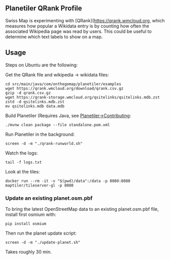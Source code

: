 ## Planetiler QRank Profile

Swiss Map is experimenting with [QRank](https://qrank.wmcloud.org, which measures how popular a Wikidata entry is by counting how often the associated Wikipedia page was read by users. This could be useful to determine which text labels to show on a map.

## Usage

Steps on Ubuntu are the following:

Get the QRank file and wikipedia -> wikidata files:

```
cd src/main/java/com/onthegomap/planetiler/examples
wget https://qrank.wmcloud.org/download/qrank.csv.gz
gzip -d qrank.csv.gz
wget https://qrank-storage.wmcloud.org/qsitelinks/qsitelinks.mdb.zst
zstd -d qsitelinks.mdb.zst
mv qsitelinks.mdb data.mdb
```

Build Planetiler (Requires Java, see [Planetiler->Contributing](https://github.com/onthegomap/planetiler/blob/main/CONTRIBUTING.md):

```
./mvnw clean package --file standalone.pom.xml
```

Run Planetiler in the background:

```
screen -d -m "./qrank-runworld.sh"
```

Watch the logs:

```
tail -f logs.txt
```

Look at the tiles:

```
docker run --rm -it -v "$(pwd)/data":/data -p 8080:8080 maptiler/tileserver-gl -p 8080
```

### Update an existing planet.osm.pbf

To bring the latest OpenStreetMap data to an existing planet.osm.pbf file, install first osmium with:
```
pip install osmium
```

Then run the planet update script:

```
screen -d -m "./update-planet.sh"
```

Takes roughly 30 min.
